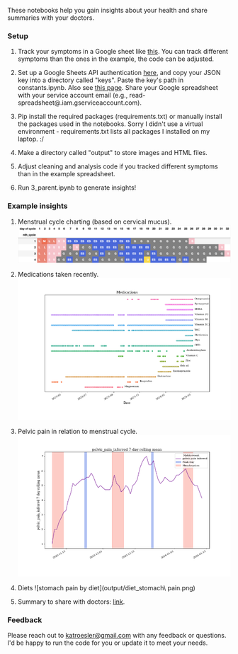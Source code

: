 These notebooks help you gain insights about your health and share summaries with your doctors.

### Setup

1. Track your symptoms in a Google sheet like [this](https://docs.google.com/spreadsheets/d/1ZZP9MqIlzUlu6MgsLTdogAXfqFi91Oi59sjLXQch_qQ/edit#gid=1102650863). You can track different symptoms than the ones in the example, the code can be adjusted.

2. Set up a Google Sheets API authentication [here](https://console.cloud.google.com/apis/credentials?pli=1), and copy your JSON key into a directory called "keys".  Paste the key's path in constants.ipynb. Also see [this page](https://console.cloud.google.com/iam-admin/serviceaccounts).  Share your Google spreadsheet with your service account email (e.g., read-spreadsheet@<project-name>.iam.gserviceaccount.com).

3. Pip install the required packages (requirements.txt) or manually install the packages used in the notebooks.  Sorry I didn't use a virtual environment - requirements.txt lists all packages I installed on my laptop. :/

4. Make a directory called "output" to store images and HTML files.

5. Adjust cleaning and analysis code if you tracked different symptoms than in the example spreadsheet.

6. Run 3_parent.ipynb to generate insights!

### Example insights
1. Menstrual cycle charting (based on cervical mucus).
![cycle charting](output/charting.png)

2. Medications taken recently.
![medications](output/medications.png)

3. Pelvic pain in relation to menstrual cycle.
![pain by cycle](output/pelvic_pain_inferred_valid_only_True.png)

4. Diets
![stomach pain by diet](output/diet_stomach\ pain.png)

5. Summary to share with doctors: [link](https://kroesler.com/health/analysis_for_drs.html).

### Feedback
Please reach out to katroesler@gmail.com with any feedback or questions.  I'd be happy to run the code for you or update it to meet your needs.
